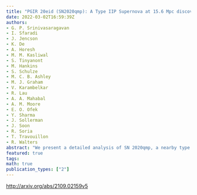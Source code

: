 ```yaml
---
title: "PGIR 20eid (SN2020qmp): A Type IIP Supernova at 15.6 Mpc discovered by   the Palomar Gattini-IR survey"
date: 2022-03-02T16:59:39Z
authors:
- G. P. Srinivasaragavan
- I. Sfaradi
- J. Jencson
- K. De
- A. Horesh
- M. M. Kasliwal
- S. Tinyanont
- M. Hankins
- S. Schulze
- M. C. B. Ashley
- M. J. Graham
- V. Karambelkar
- R. Lau
- A. A. Mahabal
- A. M. Moore
- E. O. Ofek
- Y. Sharma
- J. Sollerman
- J. Soon
- R. Soria
- T. Travouillon
- R. Walters
abstract: "We present a detailed analysis of SN 2020qmp, a nearby type IIP core-collapse supernova (CCSN), discovered by the Palomar Gattini-IR (PGIR) survey in the galaxy UGC07125. We illustrate how the multiwavelength study of this event helps our general understanding of stellar progenitors and circumstellar medium (CSM) interactions in CCSNe. We also highlight the importance of near-infrared (NIR) surveys for early detections of SNe in dusty environments. SN 2020qmp displays characteristic hydrogen lines in its optical spectra, as well as a plateau in its optical LC, hallmarks of a type IIP SN. We do not detect linear polarization during the plateau phase, with a 3 sigma upper limit of 0.78%. Through hydrodynamical LC modeling and an analysis of its nebular spectra, we estimate a progenitor mass of around 11 solar masses, and an explosion energy of around 0.8e51 erg. We find that the spectral energy distribution cannot be explained by a simple CSM interaction model, assuming a constant shock velocity and steady mass-loss rate, and the excess X-ray luminosity compared with the synchrotron radio luminosity suggests deviations from equipartition. Finally, we demonstrate the advantages of NIR surveys over optical surveys for the detection of dust-obscured CCSNe in the local universe. Specifically, our simulations show that the Wide-Field Infrared Transient Explorer will detect about 14 more CCSNe out of 75 expected in its footprint within 40 Mpc, over five years than an optical survey equivalent to the Zwicky Transient Facility would detect. We have determined or constrained the main properties of SN 2020qmp and of its progenitor, highlighting the value of multiwavelength follow-up observations of nearby CCSNe. We have also shown that forthcoming NIR surveys will finally enable us to do a nearly complete census of CCSNe in the local universe."
featured: true
tags:
math: true
publication_types: ["2"]
---
```

http://arxiv.org/abs/2109.02159v5